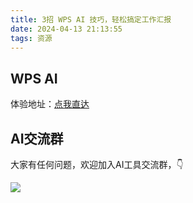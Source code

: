 ```yaml
---
title: 3招 WPS AI 技巧，轻松搞定工作汇报
date: 2024-04-13 21:13:55
tags: 资源
---
```


## WPS AI

体验地址：[点我直达](https://ai.wps.cn/landing?position=wps-ai-landing-word-energy&from=bgzs)

## AI交流群


大家有任何问题，欢迎加入AI工具交流群，👇

![](https://python-office-1300615378.cos.ap-chongqing.myqcloud.com/group/ai-group.jpg)
